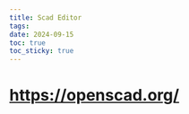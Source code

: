 ```yaml
---
title: Scad Editor
tags: 
date: 2024-09-15
toc: true
toc_sticky: true
---
```


# https://openscad.org/